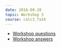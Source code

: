 ```yaml
---
date: 2016-09-28
topic: Workshop 5
course: calc3_fa16
---
```


- [Workshop questions](http://ckottke.ncf.edu/calc3/workshop5.pdf)
- [Workshop answers](http://ckottke.ncf.edu/calc3/workshop5_solns.pdf)

